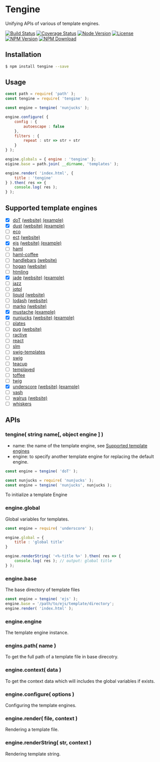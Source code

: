 # Tengine
Unifying APIs of various of template engines.

 [![Build Status](https://travis-ci.com/LvChengbin/tengine.svg?branch=master)](https://travis-ci.com/LvChengbin/tengine)
 [![Coverage Status](https://img.shields.io/codecov/c/github/LvChengbin/tengine.svg?style=flat)](https://codecov.io/gh/LvChengbin/tengine)
 [![Node Version](https://img.shields.io/node/v/tengine.svg)](https://nodejs.org)
 [![License](https://img.shields.io/npm/l/tengine.svg)](https://en.wikipedia.org/wiki/MIT_License)
 [![NPM Version](https://img.shields.io/npm/v/tengine.svg)](https://www.npmjs.com/package/tengine)
 [![NPM Download](https://img.shields.io/npm/dw/tengine.svg)](https://www.npmjs.com/package/tengine)

## Installation

```sh
$ npm install tengine --save
```

## Usage

```js
const path = require( 'path' );
const tengine = require( 'tengine' );

const engine = tengine( 'nunjucks' );

engine.configure( {
    config : {
        autoescape : false
    },
    filters : {
        repeat : str => str + str
    }
} );

engine.globals = { engine : 'tengine' };
eigine.base = path.join( __dirname, 'templates' );

engine.render( 'index.html', {
    title : 'tengine'
} ).then( res => {
    console.log( res );
} );
```

## Supported template engines

 - [x] [doT](https://github.com/olado/doT) [(website)](http://olado.github.io/doT/) [(example)](https://github.com/LvChengbin/tengine/blob/master/example/doT.js)
 - [x] [dust](https://github.com/linkedin/dustjs) [(website)](http://linkedin.github.io/dustjs/) [(example)](https://github.com/LvChengbin/tengine/blob/master/example/dust.js)
 - [ ] [eco](https://github.com/sstephenson/eco)
 - [ ] [ect](https://github.com/baryshev/ect) [(website)](http://ectjs.com/)
 - [x] [ejs](https://github.com/mde/ejs) [(website)](http://ejs.co/) [(example)](https://github.com/LvChengbin/tengine/blob/master/example/ejs.js)
 - [ ] [haml](https://github.com/visionmedia/haml.js)
 - [ ] [haml-coffee](https://github.com/9elements/haml-coffee)
 - [ ] [handlebars](https://github.com/wycats/handlebars.js/) [(website)](http://handlebarsjs.com/)
 - [ ] [hogan](https://github.com/twitter/hogan.js) [(website)](http://twitter.github.com/hogan.js/)
 - [ ] [htmling](https://github.com/codemix/htmling)
 - [x] [jade](https://github.com/visionmedia/jade) [(website)](http://jade-lang.com/) [(example)](https://github.com/LvChengbin/tengine/blob/master/example/jade.js)
 - [ ] [jazz](https://github.com/shinetech/jazz)
 - [ ] [jqtpl](https://github.com/kof/jqtpl)
 - [ ] [liquid](https://github.com/leizongmin/tinyliquid) [(website)](http://liquidmarkup.org/)
 - [ ] [lodash](https://github.com/bestiejs/lodash) [(website)](http://lodash.com/)
 - [ ] [marko](https://github.com/marko-js/marko) [(website)](http://markojs.com)
 - [x] [mustache](https://github.com/janl/mustache.js) [(example)](https://github.com/LvChengbin/tengine/blob/master/example/mustache.js)
 - [x] [nunjucks](https://github.com/mozilla/nunjucks) [(website)](https://mozilla.github.io/nunjucks) [(example)](https://github.com/LvChengbin/tengine/blob/master/example/nunjucks.js)
 - [ ] [plates](https://github.com/flatiron/plates)
 - [ ] [pug](https://github.com/pugjs/pug) [(website)](http://jade-lang.com/)
 - [ ] [ractive](https://github.com/Rich-Harris/Ractive)
 - [ ] [react](https://github.com/facebook/react)
 - [ ] [slm](https://github.com/slm-lang/slm)
 - [ ] [swig-templates](https://github.com/node-swig/swig-templates)
 - [ ] [swig](https://github.com/paularmstrong/swig)
 - [ ] [teacup](https://github.com/goodeggs/teacup)
 - [ ] [templayed](http://archan937.github.com/templayed.js/)
 - [ ] [toffee](https://github.com/malgorithms/toffee)
 - [ ] [twig](https://github.com/justjohn/twig.js)
 - [x] [underscore](https://github.com/documentcloud/underscore) [(website)](http://underscorejs.org/#template) [(example)](https://github.com/LvChengbin/tengine/blob/master/example/underscore.js)
 - [ ] [vash](https://github.com/kirbysayshi/vash)
 - [ ] [walrus](https://github.com/jeremyruppel/walrus) [(website)](http://documentup.com/jeremyruppel/walrus/)
 - [ ] [whiskers](https://github.com/gsf/whiskers.js)

## APIs

### tengine( string name[, object engine ] )

 - name: the name of the template engine, see [Supported template engines](#)
 - engine: to specify another template engine for replacing the default engine.

```js
const engine = tengine( 'doT' );
```

```js
const nunjucks = require( 'nunjucks' );
const engine = tengine( 'nunjucks', nunjucks );
```

To initialize a template Engine

### engine.global 

Global variables for templates.

```js
const engine = require( 'underscore' );

engine.global = {
    title : 'global title'    
}

engine.renderString( '<%-title %>' ).then( res => {
    console.log( res ); // output: global title
} );
```

### engine.base

The base directory of template files

```js
const engine = tengine( 'ejs' );
engine.base = '/path/to/ejs/template/directory';
engine.render( 'index.html' );
```

### engine.engine

The template engine instance.

### engins.path( name )

To get the full path of a template file in base direcotry.

### engine.context( data )

To get the context data which will includes the global variables if exists.

### engine.configure( options )

Configuring the template engines.

### engine.render( file, context )

Rendering a template file.

### engine.renderString( str, context )

Rendering template string.
